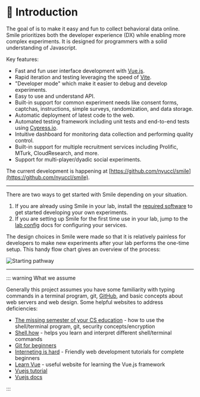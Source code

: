 # :wave: Introduction

The goal of <SmileText/> is to make it easy and fun to collect behavioral data
online. Smile prioritizes both the developer experience (DX) while enabling more
complex experiments. It is designed for programmers with a solid understanding
of Javascript.

Key features:

- Fast and fun user interface development with [Vue.js](https://vuejs.org).
- Rapid iteration and testing leveraging the speed of
  [Vite](https://vitejs.dev).
- "Developer mode" which make it easier to debug and develop experiments.
- Easy to use and understand API.
- Built-in support for common experiment needs like consent forms, captchas,
  instructions, simple surveys, randomization, and data storage.
- Automatic deployment of latest code to the web.
- Automated testing framework including unit tests and end-to-end tests using
  [Cypress.io](https://www.cypress.io/).
- Intuitive dashboard for monitoring data collection and performing quality
  control.
- Built-in support for multiple recruitment services including Prolific, MTurk,
  CloudResearch, and more.
- Support for multi-player/dyadic social experiments.

The current development is happening at
[https://github.com/nyuccl/smile](https://github.com/nyuccl/smile).

---

There are two ways to get started with Smile depending on your situation.

1. If you are already using Smile in your lab, install the
   [required software](/requirements) to get started developing your own
   experiments.
1. If you are setting up Smile for the first time use in your lab, jump to the
   [lab config](/labconfig) docs for configuring your services.

The design choices in Smile were made so that it is relatively painless for
developers to make new experiments after your lab performs the one-time setup.
This handy flow chart gives an overview of the process:

![Starting pathway](/images/starting-pathways.png)

---

::: warning What we assume

Generally this project assumes you have some familiarity with typing commands in
a terminal program, git, [GitHub](https://github.com), and basic concepts about
web servers and web design. Some helpful websites to address deficiencies:

- [The missing semester of your CS education](https://missing.csail.mit.edu) -
  how to use the shell/terminal program, git, security concepts/encryption
- [Shell.how](https://www.shell.how) - helps you learn and interpret different
  shell/terminal commands
- [Git for beginners](https://medium.com/dwarsoft/git-for-beginners-part-i-basic-git-concepts-a7beb5a136d)
- [Interneting is hard](https://www.internetingishard.com) - Friendly web
  development tutorials for complete beginners
- [Learn Vue](https://learnvue.co) - useful website for learning the Vue.js
  framework
- [Vuejs tutorial](https://vuejs.org/tutorial/#step-1)
- [Vuejs docs](https://vuejs.org/guide/introduction.html)

:::
